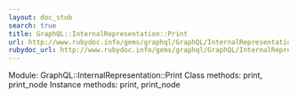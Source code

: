 ```yaml
---
layout: doc_stub
search: true
title: GraphQL::InternalRepresentation::Print
url: http://www.rubydoc.info/gems/graphql/GraphQL/InternalRepresentation/Print
rubydoc_url: http://www.rubydoc.info/gems/graphql/GraphQL/InternalRepresentation/Print
---
```


Module: GraphQL::InternalRepresentation::Print
Class methods:
print, print_node
Instance methods:
print, print_node

